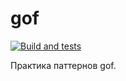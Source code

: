 # gof

[![Build and tests](https://github.com/mBereberdin/gof/actions/workflows/dotnet.yml/badge.svg?branch=main)](https://github.com/mBereberdin/gof/actions/workflows/dotnet.yml)

Практика паттернов gof.

